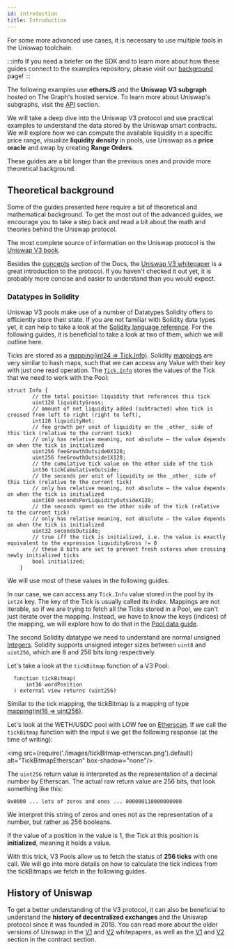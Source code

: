 ```yaml
---
id: introduction
title: Introduction
---
```


For some more advanced use cases, it is necessary to use multiple tools in the Uniswap toolchain.

:::info
If you need a briefer on the SDK and to learn more about how these guides connect to the examples repository, please visit our [background](../01-background.md) page!
:::

The following examples use **ethersJS** and the **Uniswap V3 subgraph** hosted on The Graph's hosted service. To learn more about Uniswap's subgraphs, visit the [API](../../../../api/subgraph/overview.md) section.

We will take a deep dive into the Uniswap V3 protocol and use practical examples to understand the data stored by the Uniswap smart contracts.
We will explore how we can compute the available liquidity in a specific price range, visualize **liquidity density** in pools, use Uniswap as a **price oracle** and swap by creating **Range Orders**.

These guides are a bit longer than the previous ones and provide more theoretical background.

## Theoretical background

Some of the guides presented here require a bit of theoretical and mathematical background.
To get the most out of the advanced guides, we encourage you to take a step back and read a bit about the math and theories behind the Uniswap protocol.

The most complete source of information on the Uniswap protocol is the [Uniswap V3 book](https://uniswapv3book.com/).

Besides the [concepts](../../../../concepts/uniswap-protocol.md) section of the Docs, the [Uniswap V3 whitepaper](https://uniswap.org/whitepaper-v3.pdf) is a great introduction to the protocol.
If you haven't checked it out yet, it is probably more concise and easier to understand than you would expect.

### Datatypes in Solidity

Uniswap V3 pools make use of a number of Datatypes Solidity offers to efficiently store their state.
If you are not familiar with Solidity data types yet, it can help to take a look at the [Solidity language reference](https://docs.soliditylang.org/en/v0.8.7/types.html#).
For the following guides, it is beneficial to take a look at two of them, which  we will outline here.

Ticks are stored as a [mapping(int24 => Tick.Info)](https://github.com/Uniswap/v3-core/blob/main/contracts/UniswapV3Pool.sol#L93).
Solidity [mappings](https://docs.soliditylang.org/en/v0.8.7/types.html#mapping-types) are very similar to hash maps, such that we can access any Value with their key with just one read operation.
The [`Tick.Info`](https://github.com/Uniswap/v3-core/blob/main/contracts/libraries/Tick.sol#L17) stores the values of the Tick that we need to work with the Pool:

```solidity
struct Info {
        // the total position liquidity that references this tick
        uint128 liquidityGross;
        // amount of net liquidity added (subtracted) when tick is crossed from left to right (right to left),
        int128 liquidityNet;
        // fee growth per unit of liquidity on the _other_ side of this tick (relative to the current tick)
        // only has relative meaning, not absolute — the value depends on when the tick is initialized
        uint256 feeGrowthOutside0X128;
        uint256 feeGrowthOutside1X128;
        // the cumulative tick value on the other side of the tick
        int56 tickCumulativeOutside;
        // the seconds per unit of liquidity on the _other_ side of this tick (relative to the current tick)
        // only has relative meaning, not absolute — the value depends on when the tick is initialized
        uint160 secondsPerLiquidityOutsideX128;
        // the seconds spent on the other side of the tick (relative to the current tick)
        // only has relative meaning, not absolute — the value depends on when the tick is initialized
        uint32 secondsOutside;
        // true iff the tick is initialized, i.e. the value is exactly equivalent to the expression liquidityGross != 0
        // these 8 bits are set to prevent fresh sstores when crossing newly initialized ticks
        bool initialized;
    }
```

We will use most of these values in the following guides.

In our case, we can access any `Tick.Info` value stored in the pool by its `int24` key.
The key of the Tick is usually called its *index*.
Mappings are not iterable, so if we are trying to fetch all the Ticks stored in a Pool, we can't just iterate over the mapping.
Instead, we have to know the keys (indices) of the mapping, we will explore how to do that in the [Pool data guide](./02-pool-data.md).

The second Solidity datatype we need to understand are normal unsigned [Integers](https://docs.soliditylang.org/en/v0.8.7/types.html#integers).
Solidity supports unsigned integer sizes between `uint8` and `uint256`, which are 8 and 256 bits long respectively.

Let's take a look at the `tickBitmap` function of a V3 Pool:

```solidity
  function tickBitmap(
      int16 wordPosition
  ) external view returns (uint256)
```

Similar to the tick mapping, the tickBitmap is a mapping of type [mapping(int16 => uint256)](https://github.com/Uniswap/v3-core/blob/main/contracts/UniswapV3Pool.sol#L95).

Let's look at the WETH/USDC pool with LOW fee on [Etherscan](https://etherscan.io/address/0x88e6a0c2ddd26feeb64f039a2c41296fcb3f5640#readContract).
If we call the `tickBitmap` function with the input `0` we get the following response (at the time of writing):

<img src={require('./images/tickBitmap-etherscan.png').default} alt="TickBitmapEtherscan" box-shadow="none"/>

The `uint256` return value is interpreted as the representation of a decimal number by Etherscan.
The actual raw return value are 256 bits, that look something like this:

```raw
0x0000 ... lots of zeros and ones ... 000000110000000000
```

We interpret this string of zeros and ones not as the representation of a number, but rather as 256 booleans.

If the value of a position in the value is 1, the Tick at this position is **initialized**, meaning it holds a value.

With this trick, V3 Pools allow us to fetch the status of **256 ticks** with one call.
We will go into more details on how to calculate the tick indices from the tickBitmaps we fetch in the following guides.

## History of Uniswap

To get a better understanding of the V3 protocol, it can also be beneficial to understand the **history of decentralized exchanges** and the Uniswap protocol since it was founded in 2018.
You can read more about the older versions of Uniswap in the [V1](https://hackmd.io/@HaydenAdams/HJ9jLsfTz?type=view#Swaps-vs-Transfers) and [V2](https://uniswap.org/whitepaper.pdf) whitepapers, as well as the [V1](../../../../contracts/v1/overview.md) and [V2](../../../../contracts/v2/overview.md) section in the contract section.
